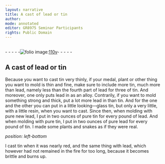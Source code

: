 ```yaml
---
layout: narrative
title: A cast of lead or tin
author:
mode: annotated
editor: GR8975 Seminar Participants
rights: Public Domain
---
```


 <br/>- - - - -<a href="http://gallica.bnf.fr/ark:/12148/btv1b10500001g/f226.image"><img src="assets/photo-icon.png" alt="folio image: " style="display:inline-block; margin-bottom:-3px;">110v</a>- - - - - <br/> 
## A cast of lead or tin

 
Because you want to cast tin very thinly, if your medal, plant or other thing you want to mold is thin and fine, make sure to include more tin, much more than lead, namely less than the fourth part of lead for three of tin. And moreover, one only puts lead in as an alloy. Contrarily, if you want to mold something strong and thick, put a lot more lead in than tin. And for the one and the other you can put in a little looking—glass tin, but only a very little, with a little resin, when you want to cast. Since then, when molding with pure new lead, I put in two ounces of pure tin for every pound of lead. And when molding with pure tin, I put in two ounces of pure lead for every pound of tin. I made some plants and snakes as if they were real.
 
*position: left-bottom*

 I cast tin when it was nearly red, and the same thing with lead, which however had not remained in the fire for too long, because it becomes brittle and burns up. 
 